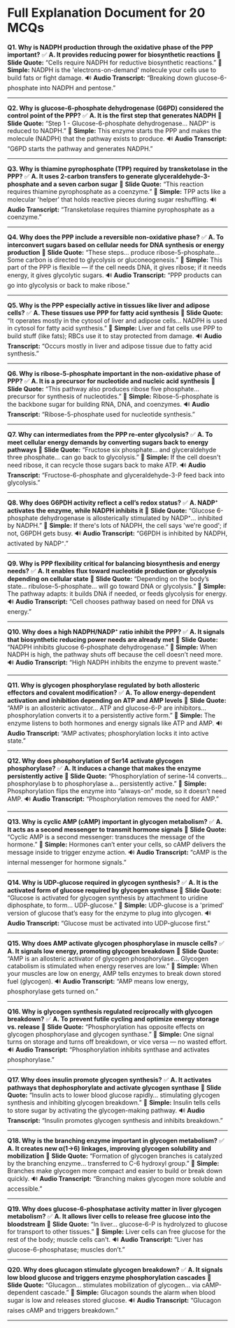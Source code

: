 # Full Explanation Document for 20 MCQs

**Q1. Why is NADPH production through the oxidative phase of the PPP important?**
✅ **A. It provides reducing power for biosynthetic reactions**
📜 **Slide Quote:**
“Cells require NADPH for reductive biosynthetic reactions.”
🧠 **Simple:**
NADPH is the 'electrons-on-demand' molecule your cells use to build fats or fight damage.
🔊 **Audio Transcript:**
“Breaking down glucose-6-phosphate into NADPH and pentose.”

---

**Q2. Why is glucose-6-phosphate dehydrogenase (G6PD) considered the control point of the PPP?**
✅ **A. It is the first step that generates NADPH**
📜 **Slide Quote:**
“Step 1 - Glucose-6-phosphate dehydrogenase… NADP⁺ is reduced to NADPH.”
🧠 **Simple:**
This enzyme starts the PPP and makes the molecule (NADPH) that the pathway exists to produce.
🔊 **Audio Transcript:**
“G6PD starts the pathway and generates NADPH.”

---

**Q3. Why is thiamine pyrophosphate (TPP) required by transketolase in the PPP?**
✅ **A. It uses 2-carbon transfers to generate glyceraldehyde-3-phosphate and a seven carbon sugar**
📜 **Slide Quote:**
“This reaction requires thiamine pyrophosphate as a coenzyme.”
🧠 **Simple:**
TPP acts like a molecular 'helper' that holds reactive pieces during sugar reshuffling.
🔊 **Audio Transcript:**
“Transketolase requires thiamine pyrophosphate as a coenzyme.”

---

**Q4. Why does the PPP include a reversible non-oxidative phase?**
✅ **A. To interconvert sugars based on cellular needs for DNA synthesis or energy production**
📜 **Slide Quote:**
“These steps… produce ribose-5-phosphate… Some carbon is directed to glycolysis or gluconeogenesis.”
🧠 **Simple:**
This part of the PPP is flexible — if the cell needs DNA, it gives ribose; if it needs energy, it gives glycolytic sugars.
🔊 **Audio Transcript:**
“PPP products can go into glycolysis or back to make ribose.”

---

**Q5. Why is the PPP especially active in tissues like liver and adipose cells?**
✅ **A. These tissues use PPP for fatty acid synthesis**
📜 **Slide Quote:**
“It operates mostly in the cytosol of liver and adipose cells… NADPH is used in cytosol for fatty acid synthesis.”
🧠 **Simple:**
Liver and fat cells use PPP to build stuff (like fats); RBCs use it to stay protected from damage.
🔊 **Audio Transcript:**
“Occurs mostly in liver and adipose tissue due to fatty acid synthesis.”

---

**Q6. Why is ribose-5-phosphate important in the non-oxidative phase of PPP?**
✅ **A. It is a precursor for nucleotide and nucleic acid synthesis**
📜 **Slide Quote:**
“This pathway also produces ribose five phosphate… precursor for synthesis of nucleotides.”
🧠 **Simple:**
Ribose-5-phosphate is the backbone sugar for building RNA, DNA, and coenzymes.
🔊 **Audio Transcript:**
“Ribose-5-phosphate used for nucleotide synthesis.”

---

**Q7. Why can intermediates from the PPP re-enter glycolysis?**
✅ **A. To meet cellular energy demands by converting sugars back to energy pathways**
📜 **Slide Quote:**
“Fructose six phosphate… and glyceraldehyde three phosphate… can go back to glycolysis.”
🧠 **Simple:**
If the cell doesn't need ribose, it can recycle those sugars back to make ATP.
🔊 **Audio Transcript:**
“Fructose-6-phosphate and glyceraldehyde-3-P feed back into glycolysis.”

---

**Q8. Why does G6PDH activity reflect a cell’s redox status?**
✅ **A. NADP⁺ activates the enzyme, while NADPH inhibits it**
📜 **Slide Quote:**
“Glucose 6-phosphate dehydrogenase is allosterically stimulated by NADP⁺… inhibited by NADPH.”
🧠 **Simple:**
If there's lots of NADPH, the cell says 'we're good'; if not, G6PDH gets busy.
🔊 **Audio Transcript:**
“G6PDH is inhibited by NADPH, activated by NADP⁺.”

---

**Q9. Why is PPP flexibility critical for balancing biosynthesis and energy needs?**
✅ **A. It enables flux toward nucleotide production or glycolysis depending on cellular state**
📜 **Slide Quote:**
“Depending on the body’s state… ribulose-5-phosphate… will go toward DNA or glycolysis.”
🧠 **Simple:**
The pathway adapts: it builds DNA if needed, or feeds glycolysis for energy.
🔊 **Audio Transcript:**
“Cell chooses pathway based on need for DNA vs energy.”

---

**Q10. Why does a high NADPH/NADP⁺ ratio inhibit the PPP?**
✅ **A. It signals that biosynthetic reducing power needs are already met**
📜 **Slide Quote:**
“NADPH inhibits glucose 6-phosphate dehydrogenase.”
🧠 **Simple:**
When NADPH is high, the pathway shuts off because the cell doesn’t need more.
🔊 **Audio Transcript:**
“High NADPH inhibits the enzyme to prevent waste.”

---

**Q11. Why is glycogen phosphorylase regulated by both allosteric effectors and covalent modification?**
✅ **A. To allow energy-dependent activation and inhibition depending on ATP and AMP levels**
📜 **Slide Quote:**
“AMP is an allosteric activator… ATP and glucose-6-P are inhibitors… phosphorylation converts it to a persistently active form.”
🧠 **Simple:**
The enzyme listens to both hormones and energy signals like ATP and AMP.
🔊 **Audio Transcript:**
“AMP activates; phosphorylation locks it into active state.”

---

**Q12. Why does phosphorylation of Ser14 activate glycogen phosphorylase?**
✅ **A. It induces a change that makes the enzyme persistently active**
📜 **Slide Quote:**
“Phosphorylation of serine-14 converts… phosphorylase b to phosphorylase a… persistently active.”
🧠 **Simple:**
Phosphorylation flips the enzyme into “always-on” mode, so it doesn’t need AMP.
🔊 **Audio Transcript:**
“Phosphorylation removes the need for AMP.”

---

**Q13. Why is cyclic AMP (cAMP) important in glycogen metabolism?**
✅ **A. It acts as a second messenger to transmit hormone signals**
📜 **Slide Quote:**
“Cyclic AMP is a second messenger: transduces the message of the hormone.”
🧠 **Simple:**
Hormones can’t enter your cells, so cAMP delivers the message inside to trigger enzyme action.
🔊 **Audio Transcript:**
“cAMP is the internal messenger for hormone signals.”

---

**Q14. Why is UDP-glucose required in glycogen synthesis?**
✅ **A. It is the activated form of glucose required by glycogen synthase**
📜 **Slide Quote:**
“Glucose is activated for glycogen synthesis by attachment to uridine diphosphate, to form… UDP-glucose.”
🧠 **Simple:**
UDP-glucose is a 'primed' version of glucose that’s easy for the enzyme to plug into glycogen.
🔊 **Audio Transcript:**
“Glucose must be activated into UDP-glucose first.”

---

**Q15. Why does AMP activate glycogen phosphorylase in muscle cells?**
✅ **A. It signals low energy, promoting glycogen breakdown**
📜 **Slide Quote:**
“AMP is an allosteric activator of glycogen phosphorylase… Glycogen catabolism is stimulated when energy reserves are low.”
🧠 **Simple:**
When your muscles are low on energy, AMP tells enzymes to break down stored fuel (glycogen).
🔊 **Audio Transcript:**
“AMP means low energy, phosphorylase gets turned on.”

---

**Q16. Why is glycogen synthesis regulated reciprocally with glycogen breakdown?**
✅ **A. To prevent futile cycling and optimize energy storage vs. release**
📜 **Slide Quote:**
“Phosphorylation has opposite effects on glycogen phosphorylase and glycogen synthase.”
🧠 **Simple:**
One signal turns on storage and turns off breakdown, or vice versa — no wasted effort.
🔊 **Audio Transcript:**
“Phosphorylation inhibits synthase and activates phosphorylase.”

---

**Q17. Why does insulin promote glycogen synthesis?**
✅ **A. It activates pathways that dephosphorylate and activate glycogen synthase**
📜 **Slide Quote:**
“Insulin acts to lower blood glucose rapidly… stimulating glycogen synthesis and inhibiting glycogen breakdown.”
🧠 **Simple:**
Insulin tells cells to store sugar by activating the glycogen-making pathway.
🔊 **Audio Transcript:**
“Insulin promotes glycogen synthesis and inhibits breakdown.”

---

**Q18. Why is the branching enzyme important in glycogen metabolism?**
✅ **A. It creates new α(1→6) linkages, improving glycogen solubility and mobilization**
📜 **Slide Quote:**
“Formation of glycogen branches is catalyzed by the branching enzyme… transferred to C-6 hydroxyl group.”
🧠 **Simple:**
Branches make glycogen more compact and easier to build or break down quickly.
🔊 **Audio Transcript:**
“Branching makes glycogen more soluble and accessible.”

---

**Q19. Why does glucose-6-phosphatase activity matter in liver glycogen metabolism?**
✅ **A. It allows liver cells to release free glucose into the bloodstream**
📜 **Slide Quote:**
“In liver… glucose-6-P is hydrolyzed to glucose for transport to other tissues.”
🧠 **Simple:**
Liver cells can free glucose for the rest of the body; muscle cells can't.
🔊 **Audio Transcript:**
“Liver has glucose-6-phosphatase; muscles don’t.”

---

**Q20. Why does glucagon stimulate glycogen breakdown?**
✅ **A. It signals low blood glucose and triggers enzyme phosphorylation cascades**
📜 **Slide Quote:**
“Glucagon… stimulates mobilization of glycogen… via cAMP-dependent cascade.”
🧠 **Simple:**
Glucagon sounds the alarm when blood sugar is low and releases stored glucose.
🔊 **Audio Transcript:**
“Glucagon raises cAMP and triggers breakdown.”

---
